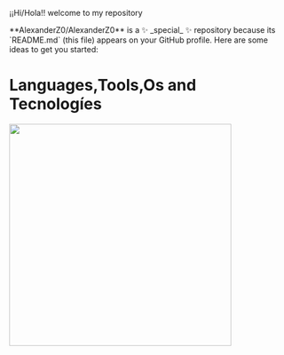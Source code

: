 ¡¡Hi/Hola!!
welcome to my repository
<!-->
**AlexanderZ0/AlexanderZ0** is a ✨ _special_ ✨ repository because its `README.md` (this file) appears on your GitHub profile.

Here are some ideas to get you started:

<h1 align="left">Languages,Tools,Os and Tecnologíes</h1>
<p align="left">
<img width="400px"  src="https://skillicons.dev/icons?i=html,css,js,py,react,angular,php,django,git,github,docker,anaconda,flask,gmail,ts,vscode,visualstudio,windows,linux,line=10"/>

